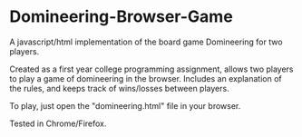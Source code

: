 # Domineering-Browser-Game
A javascript/html implementation of the board game Domineering for two players. 

Created as a first year college programming assignment, allows two players to play a game of domineering in the browser.
Includes an explanation of the rules, and keeps track of wins/losses between players.

To play, just open the "domineering.html" file in your browser.

Tested in Chrome/Firefox.
